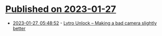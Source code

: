 # [Published on 2023-01-27](index.md)

* [2023-01-27, 05:48:52](https://news.ycombinator.com/item?id=34542993) - [Lytro Unlock – Making a bad camera slightly better](https://github.com/ea/lytro_unlock)

